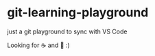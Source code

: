 # git-learning-playground
just a git playground to sync with VS Code

Looking for :coffee: and :pizza: :)
